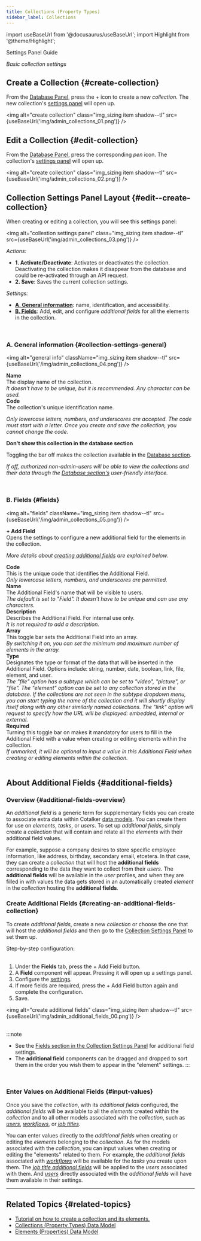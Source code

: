 ```yaml
---
title: Collections (Property Types)
sidebar_label: Collections
---
```

import useBaseUrl from '@docusaurus/useBaseUrl';
import Highlight from '@theme/Highlight';

<span className="hero__subtitle">Settings Panel Guide</span>

_Basic collection settings_

## Create a Collection {#create-collection}
From the [Database Panel](/docs/documentation/admin/database/admin_database_overview), press the <span class="badge badge--primary">+</span> icon to create a new _collection_. The new collection's [settings panel](#edit--create-collection) will open up.

<img alt="create collection" class="img_sizing item shadow--tl" src={useBaseUrl('img/admin_collections_01.png')} />
<br/>

## Edit a Collection {#edit-collection}
From the [Database Panel](/docs/documentation/admin/database/admin_database_overview), press the corresponding _pen_ icon. The collection's [settings panel](#edit--create-collection) will open up.

<img alt="create collection" class="img_sizing item shadow--tl" src={useBaseUrl('img/admin_collections_02.png')} />
<br/>

<div className="alert alert--secondary">

## Collection Settings Panel Layout {#edit--create-collection}
When creating or editing a collection, you will see this settings panel:

<img alt="collestion settings panel" class="img_sizing item shadow--tl" src={useBaseUrl('img/admin_collections_03.png')} />
<br/>

_Actions:_
- **1. Activate/Deactivate**: Activates or deactivates the collection. Deactivating the collection makes it disappear from the database and could be re-activated through an API request.
- **2. Save**: Saves the current collection settings.

_Settings:_
- [**A. General information**](#collection-settings-general): name, identification, and accessibility.
- [**B. Fields**](#fields): Add, edit, and configure _additional fields_ for all the elements in the collection.

</div>
<br/>

<div className="alert alert--secondary">

### A. General information {#collection-settings-general}

<img alt="general info" className="img_sizing item shadow--tl" src={useBaseUrl('/img/admin_collections_04.png')} />
<br/>

<div className="container box">

<div className="row table-row-1">
<div className="col col--3"><strong>Name</strong></div>
<div className="col col--4">The display name of the collection.</div>
<div className="col col--5"><em>It doesn't have to be unique, but it is recommended. Any character can be used.</em></div>
</div>

<div className="row table-row-2">
<div className="col col--3"><strong>Code</strong></div>
<div className="col col--4">The collection's unique identification name.</div>
<div className="col col--5"><em>

Only lowercase letters, numbers, and underscores are accepted. The _code_ must start with a letter. Once you create and save the collection, you cannot change the _code_.

</em></div>
</div>

<div className="row table-row-1">
<div className="col col--3"><strong>Don't show this collection in the database section</strong></div>
<div className="col col--4">

Toggling the bar off makes the collection available in the [Database section](/docs/documentation/client/database).

</div>
<div className="col col--5"><em>

If off, authorized non-admin-users will be able to view the collections and their data through the [Database section's](/docs/documentation/client/database) user-friendly interface.

</em></div>
</div>

</div>

</div>
<br/>

<div className="alert alert--secondary">

### B. Fields {#fields}

<img alt="fields" className="img_sizing item shadow--tl" src={useBaseUrl('/img/admin_collections_05.png')} />
<br/>

<div className="container box">
<div className="row table-row-1">
<div className="col col--3"><strong>+ Add Field</strong></div>
<div className="col col--4">Opens the settings to configure a new additional field for the elements in the collection.</div>
<div className="col col--5"><em>

More details about [creating additional fields](#additional-fields) are explained below.

</em>
</div>
</div>
<div className="row table-row-2">
<div className="col col--3"><strong>Code</strong></div>
<div className="col col--4">This is the unique code that identifies the Additional Field.</div>
<div className="col col--5"><em>Only lowercase letters, numbers, and underscores are permitted.</em></div>
</div>
<div className="row table-row-1">
<div className="col col--3"><strong>Name</strong></div>
<div className="col col--4">The Additional Field's name that will be visible to users.</div>
<div className="col col--5"><em>The default is set to "Field". It doesn't have to be unique and can use any characters.</em></div>
</div>
<div className="row table-row-2">
<div className="col col--3"><strong>Description</strong></div>
<div className="col col--4">Describes the Additional Field. For internal use only.</div>
<div className="col col--5"><em>It is not required to add a description.</em></div>
</div>
<div className="row table-row-1">
<div className="col col--3"><strong>Array</strong></div>
<div className="col col--4">This toggle bar sets the Additional Field into an array.</div>
<div className="col col--5"><em>By switching it on, you can set the minimum and maximum number of elements in the array.</em></div>
</div>
<div className="row table-row-2">
<div className="col col--3"><strong>Type</strong></div>
<div className="col col--4">Designates the type or format of the data that will be inserted in the Additional Field. Options include: string, number, date, boolean, link, file, element, and user. </div>
<div className="col col--5"><em>The "file" option has a subtype which can be set to "video", "picture", or "file". The "element" option can be set to any collection stored in the database. If the collections are not seen in the subtype dropdown menu, you can start typing the name of the collection and it will shortly display itself along with any other similarly named collections. The "link" option will request to specify how the URL will be displayed: embedded, internal or external.</em></div>
</div>
<div className="row table-row-1">
<div className="col col--3"><strong>Required</strong></div>
<div className="col col--4">Turning this toggle bar on makes it mandatory for users to fill in the Additional Field with a value when creating or editing elements within the collection.</div>
<div className="col col--5"><em>If unmarked, it will be optional to input a value in this Additional Field when creating or editing elements within the collection.</em></div>
</div>
</div>

</div>
<br/>

## About Additional Fields {#additional-fields}
### Overview {#additional-fields-overview}

An _additional field_ is a generic term for supplementary fields you can create to associate extra data within Cotalker [data models](/docs/documentation/models/overview_model). You can create them for use on _elements_, _tasks_, or _users_. To set up _additional fields_, simply create a _collection_ that will contain and relate all the _elements_ with their additional field values.

For example, suppose a company desires to store specific employee information, like address, birthday, secondary email, etcetera. In that case, they can create a _collection_ that will host the **additional fields** corresponding to the data they want to collect from their _users_. The **additional fields** will be available in the _user_ profiles, and when they are filled in with values the data gets stored in an automatically created _element_ in the _collection_ hosting the **additional fields**.

### Create Additional Fields {#creating-an-additional-fields-collection}

To create _additional fields_, create a new _collection_ or choose the one that will host the _additional fields_ and then go to the [Collection Settings Panel](/docs/documentation/admin/database/admin_collections#edit--create-collection) to set them up. 

<div className="alert alert--secondary">

<span className="hero__subtitle">Step-by-step configuration:</span>
<br/>
<br/>

1. Under the **Fields** tab, press the <span class="badge badge--primary">+ Add Field</span> button.
2. A **Field** component will appear. Pressing it will open up a settings panel.
3. Configure the [settings](/docs/documentation/admin/database/admin_collections#fields).
4. If more fields are required, press the <span class="badge badge--primary">+ Add Field</span> button again and complete the configuration.
5. Save.

<img alt="create additional fields" class="img_sizing item shadow--tl" src={useBaseUrl('img/admin_additional_fields_00.png')} />
<br/>
<br/>

:::note
- See the [Fields section in the Collection Settings Panel](#fields) for additional field settings.
- The **additional field** components can be dragged and dropped to sort them in the order you wish them to appear in the "element" settings.
:::

</div>
<br/>

### Enter Values on Additional Fields {#input-values}

Once you save the _collection_, with its _additional fields_ configured, the _additional fields_ will be available to all the _elements_ created within the _collection_ and to all other models associated with the _collection_, such as [_users_](/docs/documentation/admin/users#additional-fields), [_workflows_](/docs/documentation/admin/workflows/settings_panels/workflow_create_edit#workflow-additional-fields), or [_job titles_](/docs/documentation/admin/admin_jobtitles#create_edit_job_titles).

You can enter values directly to the _additional fields_ when creating or editing the _elements_ belonging to the _collection_. As for the models associated with the _collection_, you can input values when creating or editing the "elements" related to them. For example, the _additional fields_ associated with [_workflows_](/docs/documentation/admin/workflows/settings_panels/workflow_create_edit#workflow-additional-fields) will be available for the _tasks_ you create upon them. The [_job title additional fields_](/docs/documentation/admin/admin_jobtitles#create_edit_job_titles) will be applied to the _users_ associated with them. And [_users_](/docs/documentation/admin/users#additional-fields) directly associated with the _additional fields_ will have them available in their settings.

---

## Related Topics {#related-topics}

- [Tutorial on how to create a collection and its elements.](/docs/tutorials/basic/create_database)
- [Collections (Property Types) Data Model](/docs/documentation/models/databases/model_propertytypes)
- [Elements (Properties) Data Model](/docs/documentation/models/databases/model_properties)